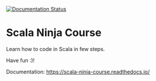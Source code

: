 [![Documentation Status](https://readthedocs.org/projects/scala-ninja-course/badge/?version=latest)](http://scala-ninja-course.readthedocs.io/de/latest/?badge=latest)

# Scala Ninja Course

Learn how to code in Scala in few steps.

Have fun :)!

Documentation: https://scala-ninja-course.readthedocs.io/
